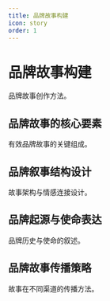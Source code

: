 ```yaml
---
title: 品牌故事构建
icon: story
order: 1
---
```


# 品牌故事构建

品牌故事创作方法。

## 品牌故事的核心要素

有效品牌故事的关键组成。

## 品牌叙事结构设计

故事架构与情感连接设计。

## 品牌起源与使命表达

品牌历史与使命的叙述。

## 品牌故事传播策略

故事在不同渠道的传播方法。

